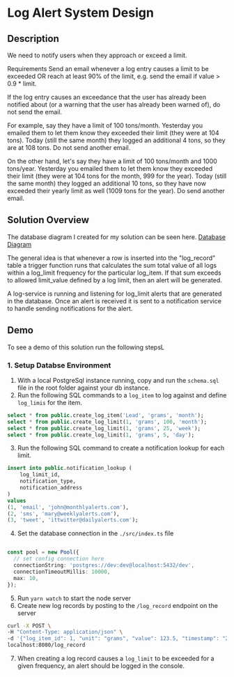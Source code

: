 # Log Alert System Design

## Description

We need to notify users when they approach or exceed a limit.

Requirements
Send an email whenever a log entry causes a limit to be exceeded OR reach at least 90% of the limit, e.g. send the email if value > 0.9 * limit.

If the log entry causes an exceedance that the user has already been notified about (or a warning that the user has already been warned of), do not send the email.

For example, say they have a limit of 100 tons/month. Yesterday you emailed them to let them know they exceeded their limit (they were at 104 tons). Today (still the same month) they logged an additional 4 tons, so they are at 108 tons. Do not send another email.

On the other hand, let's say they have a limit of 100 tons/month and 1000 tons/year. Yesterday you emailed them to let them know they exceeded their limit (they were at 104 tons for the month, 999 for the year). Today (still the same month) they logged an additional 10 tons, so they have now exceeded their yearly limit as well (1009 tons for the year). Do send another email.

## Solution Overview
The database diagram I created for my solution can be seen here. [Database Diagram](https://dbdiagram.io/d/6256b78c2514c97903231267)

The general idea is that whenever a row is inserted into the "log_record" table a trigger function runs that calculates the
sum total value of all logs within a log_limit frequency for the particular log_item.  If that sum exceeds to allowed limit_value defined by
a log limit, then an alert will be generated.

A log-service is running and listening for log_limit alerts that are generated in the database. Once an alert
is received it is sent to a notification service to handle sending notifications for the alert.


## Demo
To see a demo of this solution run the following stepsL

### 1. Setup Databse Environment

1. With a local PostgreSql instance running, copy and run the `schema.sql` file in the root folder against your db instance.
2. Run the following SQL commands to a  `log_item` to log against and define `log_limis` for the item.

```sql
select * from public.create_log_item('Lead', 'grams', 'month');
select * from public.create_log_limit(1, 'grams', 100, 'month');
select * from public.create_log_limit(1, 'grams', 25, 'week');
select * from public.create_log_limit(1, 'grams', 5, 'day');
```

3. Run the following SQL command to create a notification lookup for each limit.

```sql
insert into public.notification_lookup (
	log_limit_id,
	notification_type,
	notification_address
) 
values
(1, 'email', 'john@monthlyalerts.com'),
(2, 'sms', 'mary@weeklyalerts.com'),
(3, 'tweet', 'ittwitter@dailyalerts.com');
```

4. Set the database connection in the `./src/index.ts` file

```ts

const pool = new Pool({
  // set config connection here
  connectionString: 'postgres://dev:dev@localhost:5432/dev',
  connectionTimeoutMillis: 10000,
  max: 10,
});

```

5. Run `yarn watch` to start the node server
6. Create new log records by posting to the `/log_record` endpoint on the server


```bash
curl -X POST \
-H "Content-Type: application/json" \
-d '{"log_item_id": 1, "unit": "grams", "value": 123.5, "timestamp": "2022-04-11T11:34:08.132Z"}' \
localhost:8080/log_record
```

7. When creating a log record causes a `log_limit` to be exceeded for a given frequency, an alert should be logged in the console.